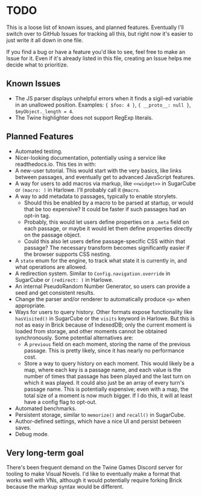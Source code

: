 # TODO

This is a loose list of known issues, and planned features.
Eventually I'll switch over to GitHub Issues for tracking all this,
but right now it's easier to just write it all down in one file.

If you find a bug or have a feature you'd like to see, feel free to make an Issue for it.
Even if it's already listed in this file, creating an Issue helps me decide what to prioritize.

## Known Issues

- The JS parser displays unhelpful errors when it finds a sigil-ed variable in an unallowed position.
  Examples: `{ $foo: 4 }`, `{ __proto__: null }`, `$myObject._length = 4`.
- The Twine highlighter does not support RegExp literals.

## Planned Features

- Automated testing.
- Nicer-looking documentation, potentially using a service like readthedocs.io.
  This ties in with:
- A new-user tutorial. This would start with the very basics, like links between passages, and eventually get to advanced JavaScript features.
- A way for users to add macros via markup, like `<<widget>>` in SugarCube or `(macro: )` in Harlowe.
  I'll probably call it `@macro`.
- A way to add metadata to passages, typically to enable storylets.
  - Should this be enabled by a macro to be parsed at startup, or would that be too expensive?
    It could be faster if such passages had an opt-in tag.
  - Probably, this would let users define properties on a `.meta` field on each passage,
    or maybe it would let them define properties directly on the passage object.
  - Could this also let users define passage-specific CSS within that passage?
    The necessary transform becomes significantly easier if the browser supports CSS nesting.
- A `state` enum for the engine, to track what state it is currently in, and what operations are allowed.
- A redirection system. Similar to `Config.navigation.override` in SugarCube or `(redirect: )` in Harlowe.
- An internal PseudoRandom Number Generator, so users can provide a seed and get consistent results.
- Change the parser and/or renderer to automatically produce `<p>` when appropriate.
- Ways for users to query history.
  Other formats expose functionality like `hasVisited()` in SugarCube or the `visits` keyword in Harlowe.
  But this is not as easy in Brick because of IndexedDB;
  only the current moment is loaded from storage, and other moments cannot be obtained synchronously.
  Some potential alternatives are:
  - A `previous` field on each moment, storing the name of the previous passage.
    This is pretty likely, since it has nearly no performance cost.
  - Store a way to query history on each moment.
    This would likely be a map, where each key is a passage name,
    and each value is the number of times that passage has been played and the last turn on which it was played.
    It could also just be an array of every turn's passage name.
    This is potentially expensive;
    even with a map, the total size of a moment is now much bigger.
    If I do this, it will at least have a config flag to opt-out.
- Automated benchmarks.
- Persistent storage, similar to `memorize()` and `recall()` in SugarCube.
- Author-defined settings, which have a nice UI and persist between saves.
- Debug mode.

## Very long-term goal

There's been frequent demand on the Twine Games Discord server for tooling to make Visual Novels.
I'd like to eventually make a format that works well with VNs, although it would potentially require forking Brick because the markup syntax would be different.
